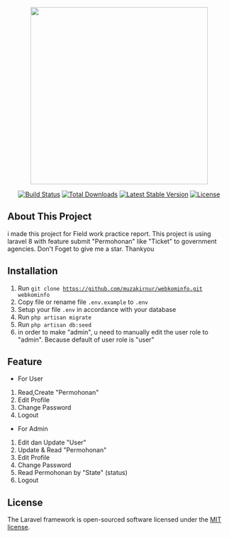 <p align="center"><a href="https://laravel.com" target="_blank"><img src="https://raw.githubusercontent.com/laravel/art/master/logo-lockup/5%20SVG/2%20CMYK/1%20Full%20Color/laravel-logolockup-cmyk-red.svg" width="400"></a></p>

<p align="center">
<a href="https://travis-ci.org/laravel/framework"><img src="https://travis-ci.org/laravel/framework.svg" alt="Build Status"></a>
<a href="https://packagist.org/packages/laravel/framework"><img src="https://img.shields.io/packagist/dt/laravel/framework" alt="Total Downloads"></a>
<a href="https://packagist.org/packages/laravel/framework"><img src="https://img.shields.io/packagist/v/laravel/framework" alt="Latest Stable Version"></a>
<a href="https://packagist.org/packages/laravel/framework"><img src="https://img.shields.io/packagist/l/laravel/framework" alt="License"></a>
</p>

## About This Project

i made this project for Field work practice report.
This project is using laravel 8 with feature submit "Permohonan" like "Ticket" to government agencies.
Don't Foget to give me a star. Thankyou

## Installation

1. Run <code>git clone https://github.com/muzakirnur/webkominfo.git webkominfo </code>
2. Copy file or rename file <code>.env.example</code> to <code>.env</code>
3. Setup your file <code>.env</code> in accordance with your database
4. Run <code>php artisan migrate</code>
5. Run <code>php artisan db:seed</code>
6. in order to make "admin", u need to manually edit the user role to "admin". Because default of user role is "user"

## Feature

- For User
1. Read,Create "Permohonan"
2. Edit Profile
3. Change Password
4. Logout

- For Admin
1. Edit dan Update "User"
2. Update & Read "Permohonan"
3. Edit Profile
4. Change Password
5. Read Permohonan by "State" (status)
6. Logout


## License

The Laravel framework is open-sourced software licensed under the [MIT license](https://opensource.org/licenses/MIT).
